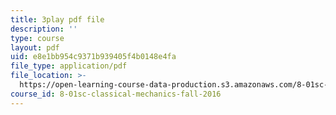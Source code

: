 ```yaml
---
title: 3play pdf file
description: ''
type: course
layout: pdf
uid: e8e1bb954c9371b939405f4b0148e4fa
file_type: application/pdf
file_location: >-
  https://open-learning-course-data-production.s3.amazonaws.com/8-01sc-classical-mechanics-fall-2016/e8e1bb954c9371b939405f4b0148e4fa_reUjl788R9Q.pdf
course_id: 8-01sc-classical-mechanics-fall-2016
---
```

